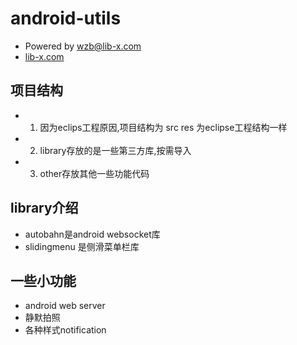 # android-utils
- Powered by wzb@lib-x.com
- [lib-x.com](http://lib-x.com)  

## 项目结构
- 1. 因为eclips工程原因,项目结构为 src res  为eclipse工程结构一样
- 2. library存放的是一些第三方库,按需导入
- 3. other存放其他一些功能代码

## library介绍
- autobahn是android websocket库
- slidingmenu 是侧滑菜单栏库

## 一些小功能
- android web server
- 静默拍照
- 各种样式notification
                
      
      
